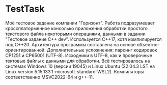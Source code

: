 # TestTask
Моё тестовое задание компании "Горизонт". 
Работа подразумевает кроссплаторменное консолько приложения обработки простого текстового файла некоторыми операциями, данными в 
задании "Тестовое задание C++ dev". Используется C++17, хотя компилируется под C++20. Архитектура программы составлена на основе
объектно-ориентированной. 
Дополнительные усложнения: парсинг кодировок CP1251 и CP65001 (UTF-8). Исходники в UTF-8, как и проверочные тектовые файлы с данными
для обработки. Всё тестировалось на системах Windows 10 (версии 19045) и Linux Ubuntu (22.04.3 LST на Linux version 5.15.133.1-microsoft-standard-WSL2).
Компиляторы соответственно MSVC2022-64 и g++-11.
